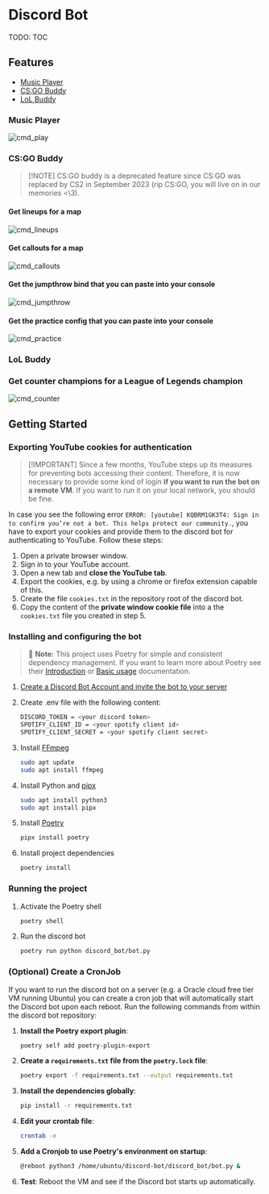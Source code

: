 # Discord Bot

TODO: TOC

## Features

- [Music Player](#music-player)
- [CS:GO Buddy](#csgo-buddy)
- [LoL Buddy](#lol-buddy)

### Music Player

![cmd_play](docs/img/cmd_play.png)

### CS:GO Buddy

> [!NOTE] CS:GO buddy is a deprecated feature since CS:GO was replaced by CS2 in September 2023 (rip
> CS:GO, you will live on in our memories <\3).

#### Get lineups for a map

![cmd_lineups](docs/img/cmd_lineups.png)

#### Get callouts for a map

![cmd_callouts](docs/img/cmd_callouts.png)

#### Get the jumpthrow bind that you can paste into your console

![cmd_jumpthrow](docs/img/cmd_jumpthrow.png)

#### Get the practice config that you can paste into your console

![cmd_practice](docs/img/cmd_practice.png)

### LoL Buddy

### Get counter champions for a League of Legends champion

![cmd_counter](docs/img/cmd_counter.png)

## Getting Started

### Exporting YouTube cookies for authentication

> [!IMPORTANT] Since a few months, YouTube steps up its measures for preventing bots accessing their
> content. Therefore, it is now necessary to provide some kind of login **if you want to run the bot
> on a remote VM**. If you want to run it on your local network, you should be fine.

In case you see the following error
`ERROR: [youtube] KQBRM1GK3T4: Sign in to confirm you’re not a bot. This helps protect our community.`,
you have to export your cookies and provide them to the discord bot for authenticating to YouTube.
Follow these steps:

1. Open a private browser window.
2. Sign in to your YouTube account.
3. Open a new tab and **close the YouTube tab**.
4. Export the cookies, e.g. by using a chrome or firefox extension capable of this.
5. Create the file `cookies.txt` in the repository root of the discord bot.
6. Copy the content of the **private window cookie file** into a the `cookies.txt` file you created
   in step 5.

### Installing and configuring the bot

> :memo: **Note:** This project uses Poetry for simple and consistent dependency management. If you
> want to learn more about Poetry see their [Introduction](https://python-poetry.org/docs/) or
> [Basic usage](https://python-poetry.org/docs/basic-usage/) documentation.

1. [Create a Discord Bot Account and invite the bot to your server](https://discordpy.readthedocs.io/en/stable/discord.html)

2. Create .env file with the following content:

   ```bash
   DISCORD_TOKEN = <your discord token>
   SPOTIFY_CLIENT_ID = <your spotify client id>
   SPOTIFY_CLIENT_SECRET = <your spotify client secret>
   ```

3. Install [FFmpeg](https://www.ffmpeg.org/)

   ```bash
   sudo apt update
   sudo apt install ffmpeg
   ```

4. Install Python and [pipx](https://github.com/pypa/pipx)

   ```bash
   sudo apt install python3
   sudo apt install pipx
   ```

5. Install [Poetry](https://python-poetry.org/docs/)

   ```bash
   pipx install poetry
   ```

6. Install project dependencies

   ```bash
   poetry install
   ```

### Running the project

1. Activate the Poetry shell

   ```bash
   poetry shell
   ```

2. Run the discord bot

   ```bash
   poetry run python discord_bot/bot.py
   ```

### (Optional) Create a CronJob

If you want to run the discord bot on a server (e.g. a Oracle cloud free tier VM running Ubuntu) you
can create a cron job that will automatically start the Discord bot upon each reboot. Run the
following commands from within the discord bot repository:

1. **Install the Poetry export plugin**:

   ```bash
   poetry self add poetry-plugin-export
   ```

2. **Create a `requirements.txt` file from the `poetry.lock` file**:

   ```bash
   poetry export -f requirements.txt --output requirements.txt
   ```

3. **Install the dependencies globally**:

   ```bash
   pip install -r requirements.txt
   ```

4. **Edit your crontab file**:

   ```bash
   crontab -e
   ```

5. **Add a Cronjob to use Poetry's environment on startup**:

   ```bash
   @reboot python3 /home/ubuntu/discord-bot/discord_bot/bot.py &
   ```

6. **Test**: Reboot the VM and see if the Discord bot starts up automatically.
